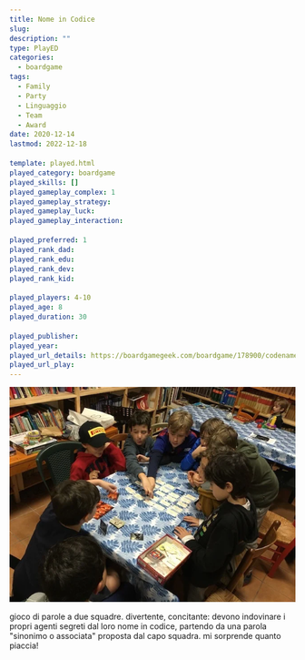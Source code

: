 ```yaml
---
title: Nome in Codice
slug: 
description: ""
type: PlayED
categories:
  - boardgame
tags:
  - Family
  - Party
  - Linguaggio
  - Team
  - Award
date: 2020-12-14
lastmod: 2022-12-18

template: played.html
played_category: boardgame
played_skills: []
played_gameplay_complex: 1
played_gameplay_strategy:
played_gameplay_luck:
played_gameplay_interaction:

played_preferred: 1
played_rank_dad: 
played_rank_edu: 
played_rank_dev: 
played_rank_kid: 

played_players: 4-10
played_age: 8
played_duration: 30

played_publisher: 
played_year: 
played_url_details: https://boardgamegeek.com/boardgame/178900/codenames
played_url_play: 
---
```


![](img/nome_in_codice.webp)

gioco di parole a due squadre. divertente, concitante: devono indovinare i propri agenti segreti dal loro nome in codice, partendo da una parola "sinonimo o associata" proposta dal capo squadra. mi sorprende quanto piaccia!
